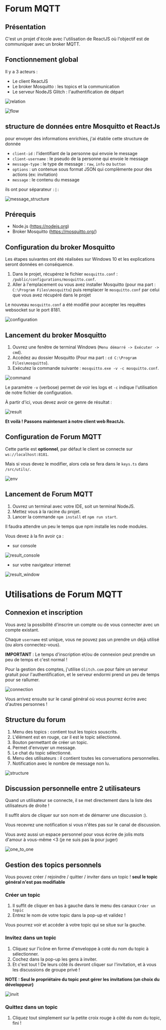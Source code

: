 # Forum MQTT

## Présentation

C'est un projet d'école avec l'utilisation de ReactJS où l'objectif est de communiquer avec un broker MQTT.

## Fonctionnement global

Il y a 3 acteurs :
- Le client ReactJS
- Le broker Mosquitto : les topics et la communication
- Le serveur NodeJS Glitch : l'authentification de départ

![relation](assets/relation.jpg)

![flow](assets/flow.jpg)


## structure de données entre Mosquitto et ReactJs

pour envoyer des informations enrichies, j'ai établie cette structure de donnée

- `client-id` : l'identifiant de la personne qui envoie le message
- `client-username` : le pseudo de la personne qui envoie le message
- `message-type` : le type de message : `raw`, `info` ou `button`
- `options` : un contenue sous format JSON qui complèmente pour des actions (ex: invitation)
- `message` : le contenu du message

ils ont pour séparateur `:|:`

![message_structure](assets/message_structure.png)

## Prérequis
- Node.js (https://nodejs.org)
- Broker Mosquitto (https://mosquitto.org/)

## Configuration du broker Mosquitto

Les étapes suivantes ont été réalisées sur Windows 10 et les explications seront données en conséquence.


1. Dans le projet, récupérez le fichier `mosquitto.conf` : `/public/configurations/mosquitto.conf`.
2. Aller à l'emplacement ou vous avez installer Mosquitto (pour ma part : `C:\Program Files\mosquitto`) puis remplacer le `mosquitto.conf` par celui que vous avez récupéré dans le projet

Le nouveau `mosquitto.conf` a été modifié pour accepter les requêtes websocket sur le port 8181.

![configuration](assets/mosquitto_conf.png)

## Lancement du broker Mosquitto

1. Ouvrez une fenêtre de terminal Windows (`Menu démarré -> Exécuter -> cmd`).
2. Accédez au dossier Mosquitto (Pour ma part : `cd C:\Program Files\mosquitto`).
3. Exécutez la commande suivante : `mosquitto.exe -v -c mosquitto.conf`.

![command](assets/mosquitto_command.png)

Le paramètre `-v` (verbose) permet de voir les logs et `-c` indique l'utilisation de notre fichier de configuration.

À partir d'ici, vous devez avoir ce genre de résultat :

![result](assets/mosquitto_result.png)

**Et voilà ! Passons maintenant à notre client web ReactJs.**


## Configuration de Forum MQTT

Cette partie est **optionnel**, par défaut le client se connecte sur `ws://localhost:8181`.

Mais si vous devez le modifier, alors cela se fera dans le `keys.ts` dans `/src/utils/`.

![env](assets/react_env.png)

## Lancement de Forum MQTT

1. Ouvrez un terminal avec votre IDE, soit un terminal NodeJS.
2. Mettez vous à la racine du projet.
3. Lancer la commande `npm install` et `npm run start`.

Il faudra attendre un peu le temps que npm installe les node modules.

Vous devez à la fin avoir ça :
- sur console

![result_console](assets/react_console_result.png)

- sur votre navigateur internet

![result_window](assets/react_window_result.png)

# Utilisations de Forum MQTT

## Connexion et inscription

Vous avez la possibilité d'inscrire un compte ou de vous connecter avec un compte existant.

Chaque `username` est unique, vous ne pouvez pas un prendre un déjà utilisé (ou alors connectez-vous).

**IMPORTANT** : Le temps d'inscription et/ou de connexion peut prendre un peu de temps et c'est normal !

Pour la gestion des comptes, j'utilise `Glitch.com` pour faire un serveur gratuit pour l'authentification, et le serveur endormi prend un peu de temps pour se rallumer.

![connection](assets/react_connection.gif)

Vous arrivez ensuite sur le canal général où vous pourrez écrire avec d'autres personnes !

## Structure du forum

1. Menu des topics : contient tout les topics souscrits.
2. L'élément est en rouge, car il est le topic sélectionné.
3. Bouton permettant de créer un topic.
4. Permet d'envoyer un message.
5. Le chat du topic sélectionné.
6. Menu des utilisateurs : il contient toutes les conversations personnelles.
7. Notification avec le nombre de message non lu.

![structure](assets/react_structure.png)

## Discussion personnelle entre 2 utilisateurs

Quand un utilisateur se connecte, il se met directement dans la liste des utilisateurs de droite !

Il suffit alors de cliquer sur son nom et de démarrer une discussion :).

Vous recevrez une notification si vous n'êtes pas sur le canal de discussion.

Vous avez aussi un espace personnel pour vous écrire  de jolis mots d'amour à vous-même <3 (je ne suis pas la pour juger)

![one_to_one](assets/react_one_to_one.gif)

## Gestion des topics personnels

Vous pouvez créer / rejoindre / quitter / inviter dans un topic ! **seul le topic général n'est pas modifiable**

### Créer un topic

1. Il suffit de cliquer en bas à gauche dans le menu des canaux `Créer un topic`
2. Entrez le nom de votre topic dans la pop-up et validez !

Vous pourrez voir et accéder à votre topic qui se situe sur la gauche.

### Invitez dans un topic
1. Cliquez sur l'icône en forme d'enveloppe à coté du nom du topic à sélectionner.
2. Cochez dans la pop-up les gens à inviter.
3. Et c'est tout ! De leurs côté  ils devront cliquer sur l'invitation, et à vous les discussions de groupe privé !

**NOTE : Seul le propriétaire du topic peut gérer les invitations (un choix du développeur)**

![invit](assets/react_invit_topic.gif)

### Quittez dans un topic

1. Cliquez tout simplement sur la petite croix rouge à côté du nom du topic, fini !